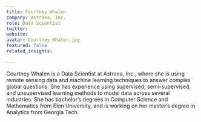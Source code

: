 ```yaml
---
title: Courtney Whalen
company: Astraea, Inc.
role: Data Scientist
twitter:
website: 
avatar: Courtney_Whalen.jpg
featured: false
related_insights:

---
```

Courtney Whalen is a Data Scientist at Astraea, Inc., where she is using remote sensing data and machine learning techniques to answer complex global questions. She has experience using supervised, semi-supervised, and unsupervised learning methods to model data across several industries. She has bachelor’s degrees in Computer Science and Mathematics from Elon University, and is working on her master’s degree in Analytics from Georgia Tech. 
